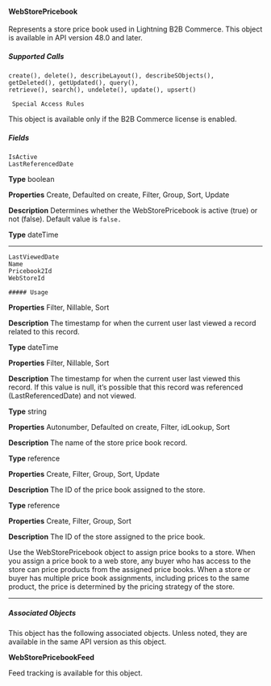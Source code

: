 #### WebStorePricebook

Represents a store price book used in Lightning B2B Commerce. This object is available in API version 48.0 and later.

##### Supported Calls
```
create(), delete(), describeLayout(), describeSObjects(), getDeleted(), getUpdated(), query(),
retrieve(), search(), undelete(), update(), upsert()

 Special Access Rules

```
This object is available only if the B2B Commerce license is enabled.

##### Fields

```
IsActive
LastReferencedDate

```

**Type**
boolean

**Properties**
Create, Defaulted on create, Filter, Group, Sort, Update

**Description**
Determines whether the WebStorePricebook is active (true) or not (false). Default value
is `false.`

**Type**
dateTime


-----

```
LastViewedDate
Name
Pricebook2Id
WebStoreId

##### Usage

```

**Properties**
Filter, Nillable, Sort

**Description**
The timestamp for when the current user last viewed a record related to this record.

**Type**
dateTime

**Properties**
Filter, Nillable, Sort

**Description**
The timestamp for when the current user last viewed this record. If this value is null, it’s
possible that this record was referenced (LastReferencedDate) and not viewed.

**Type**
string

**Properties**
Autonumber, Defaulted on create, Filter, idLookup, Sort

**Description**
The name of the store price book record.

**Type**
reference

**Properties**
Create, Filter, Group, Sort, Update

**Description**
The ID of the price book assigned to the store.

**Type**
reference

**Properties**
Create, Filter, Group, Sort

**Description**
The ID of the store assigned to the price book.


Use the WebStorePricebook object to assign price books to a store. When you assign a price book to a web store, any buyer who has
access to the store can price products from the assigned price books. When a store or buyer has multiple price book assignments,
including prices to the same product, the price is determined by the pricing strategy of the store.


-----

##### Associated Objects

This object has the following associated objects. Unless noted, they are available in the same API version as this object.

**WebStorePricebookFeed**

Feed tracking is available for this object.

